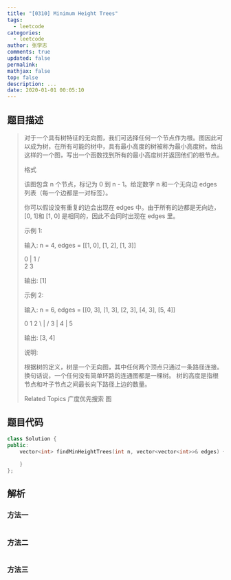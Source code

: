 ```yaml
---
title: "[0310] Minimum Height Trees"
tags:
  - leetcode
categories:
  - leetcode
author: 张学志
comments: true
updated: false
permalink:
mathjax: false
top: false
description: ...
date: 2020-01-01 00:05:10
---
```


## 题目描述

> 对于一个具有树特征的无向图，我们可选择任何一个节点作为根。图因此可以成为树，在所有可能的树中，具有最小高度的树被称为最小高度树。给出这样的一个图，写出一个函数找到所有的最小高度树并返回他们的根节点。 
> 
> 格式 
> 
> 该图包含 n 个节点，标记为 0 到 n - 1。给定数字 n 和一个无向边 edges 列表（每一个边都是一对标签）。 
> 
> 你可以假设没有重复的边会出现在 edges 中。由于所有的边都是无向边， [0, 1]和 [1, 0] 是相同的，因此不会同时出现在 edges 里。 
> 
> 示例 1: 
> 
> 输入: n = 4, edges = [[1, 0], [1, 2], [1, 3]]
> 
> 0
> |
> 1
> / \
> 2   3 
> 
> 输出: [1]
> 
> 
> 示例 2: 
> 
> 输入: n = 6, edges = [[0, 3], [1, 3], [2, 3], [4, 3], [5, 4]]
> 
> 0  1  2
> \ | /
> 3
> |
> 4
> |
> 5 
> 
> 输出: [3, 4] 
> 
> 说明: 
> 
> 
> 根据树的定义，树是一个无向图，其中任何两个顶点只通过一条路径连接。 换句话说，一个任何没有简单环路的连通图都是一棵树。 
> 树的高度是指根节点和叶子节点之间最长向下路径上边的数量。 
> 
> Related Topics 广度优先搜索 图

## 题目代码

```cpp
class Solution {
public:
    vector<int> findMinHeightTrees(int n, vector<vector<int>>& edges) {
        
    }
};
```

## 解析

### 方法一

```cpp

```

### 方法二

```cpp

```

### 方法三

```cpp

```

